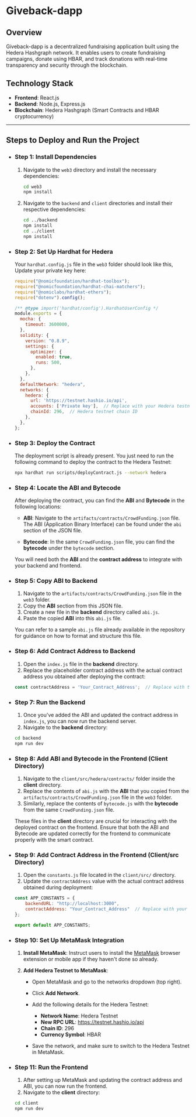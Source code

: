# Giveback-dapp

## Overview
Giveback-dapp is a decentralized fundraising application built using the Hedera Hashgraph network. It enables users to create fundraising campaigns, donate using HBAR, and track donations with real-time transparency and security through the blockchain.

## Technology Stack
- **Frontend**: React.js
- **Backend**: Node.js, Express.js
- **Blockchain**: Hedera Hashgraph (Smart Contracts and HBAR cryptocurrency)

---

## Steps to Deploy and Run the Project

- ### Step 1: Install Dependencies

   1. Navigate to the `web3` directory and install the necessary dependencies:
      ```bash
      cd web3
      npm install
      ```
   2. Navigate to the `backend` and `client` directories and install their respective dependencies:
      ```bash
      cd ../backend
      npm install
      cd ../client
      npm install
      ```
- ### Step 2: Set Up Hardhat for Hedera
   Your `hardhat.config.js` file in the `web3` folder should look like this, Update your private key here:
   ```javascript
   require("@nomicfoundation/hardhat-toolbox");
   require("@nomicfoundation/hardhat-chai-matchers");
   require("@nomiclabs/hardhat-ethers");
   require("dotenv").config();
   
   /** @type import('hardhat/config').HardhatUserConfig */
   module.exports = {
     mocha: {
       timeout: 3600000,
     },
     solidity: {
       version: "0.8.9",
       settings: {
         optimizer: {
           enabled: true,
           runs: 500,
         },
       },
     },
     defaultNetwork: "hedera",
     networks: {
       hedera: {
         url: 'https://testnet.hashio.io/api',
         accounts: ['Private key'],  // Replace with your Hedera testnet private key
         chainId: 296,  // Hedera testnet chain ID
       },
     },
   };
   ```
   
- ### Step 3: Deploy the Contract

   The deployment script is already present. You just need to run the following command to deploy the contract to the Hedera Testnet:
   ```bash
   npx hardhat run scripts/deployContract.js --network hedera
   ```

- ### Step 4: Locate the ABI and Bytecode

   After deploying the contract, you can find the **ABI** and **Bytecode** in the following locations:
   
   - **ABI**: Navigate to the `artifacts/contracts/CrowdFunding.json` file. The ABI (Application Binary Interface) can be found under the `abi` section of the JSON file.
   
   - **Bytecode**: In the same `CrowdFunding.json` file, you can find the **bytecode** under the `bytecode` section.
   
   You will need both the **ABI** and the **contract address** to integrate with your backend and frontend.

- ### Step 5: Copy ABI to Backend

   1. Navigate to the `artifacts/contracts/CrowdFunding.json` file in the `web3` folder.
   2. Copy the **ABI** section from this JSON file.
   3. Create a new file in the **backend** directory called `abi.js`.
   4. Paste the copied **ABI** into this `abi.js` file.

   You can refer to a sample `abi.js` file already available in the repository for guidance on how to format and structure this file.

- ### Step 6: Add Contract Address to Backend

   1. Open the `index.js` file in the **backend** directory.
   2. Replace the placeholder contract address with the actual contract address you obtained after deploying the contract:
   ```javascript
   const contractAddress = 'Your_Contract_Address';  // Replace with the actual contract address
   ```

- ### Step 7: Run the Backend

   1. Once you've added the ABI and updated the contract address in `index.js`, you can now run the backend server.
   2. Navigate to the **backend** directory:
   ```bash
   cd backend
   npm run dev
   ```
- ### Step 8: Add ABI and Bytecode in the Frontend (Client Directory)

   1. Navigate to the `client/src/hedera/contracts/` folder inside the **client** directory.
   2. Replace the contents of `abi.js` with the **ABI** that you copied from the `artifacts/contracts/CrowdFunding.json` file in the `web3` folder.
   3. Similarly, replace the contents of `bytecode.js` with the **bytecode** from the same `CrowdFunding.json` file.
   
   These files in the **client** directory are crucial for interacting with the deployed contract on the frontend. Ensure that both the ABI and Bytecode are updated correctly for the frontend to communicate properly with the smart contract.

- ### Step 9: Add Contract Address in the Frontend (Client/src Directory)

   1. Open the `constants.js` file located in the `client/src/` directory.
   2. Update the `contractAddress` value with the actual contract address obtained during deployment:
   ```javascript
   const APP_CONSTANTS = {
       backendURL: "http://localhost:3000",
       contractAddress: "Your_Contract_Address"  // Replace with your actual contract address
   };

   export default APP_CONSTANTS;
   ```

- ### Step 10: Set Up MetaMask Integration

   1. **Install MetaMask**: Instruct users to install the [MetaMask](https://metamask.io/download/) browser extension or mobile app if they haven't done so already.
   
   2. **Add Hedera Testnet to MetaMask**:
      - Open MetaMask and go to the networks dropdown (top right).
      - Click **Add Network**.
      - Add the following details for the Hedera Testnet:
        - **Network Name**: Hedera Testnet
        - **New RPC URL**: https://testnet.hashio.io/api
        - **Chain ID**: 296
        - **Currency Symbol**: HBAR

      - Save the network, and make sure to switch to the Hedera Testnet in MetaMask.

- ### Step 11: Run the Frontend

   1. After setting up MetaMask and updating the contract address and ABI, you can now run the frontend.
   2. Navigate to the **client** directory:
   ```bash
   cd client
   npm run dev
   ```
   





   
